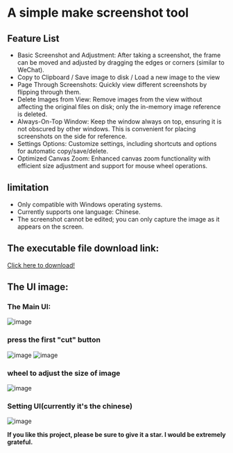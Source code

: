 # A simple make screenshot tool

## Feature List
- Basic Screenshot and Adjustment: After taking a screenshot, the frame can be moved and adjusted by dragging the edges or corners (similar to WeChat).
- Copy to Clipboard / Save image to disk / Load a new image to the view
- Page Through Screenshots: Quickly view different screenshots by flipping through them.
- Delete Images from View: Remove images from the view without affecting the original files on disk; only the in-memory image reference is deleted.
- Always-On-Top Window: Keep the window always on top, ensuring it is not obscured by other windows. This is convenient for placing screenshots on the side for reference.
- Settings Options: Customize settings, including shortcuts and options for automatic copy/save/delete.
- Optimized Canvas Zoom: Enhanced canvas zoom functionality with efficient size adjustment and support for mouse wheel operations.

## limitation
- Only compatible with Windows operating systems.
- Currently supports one language: Chinese.
- The screenshot cannot be edited; you can only capture the image as it appears on the screen.

## The executable file download link:
[Click here to download!](https://github.com/Just-A-Freshman/LightScreenshot/releases/tag/ScreenshotTool)

## The UI image:
### The Main UI:
![image](https://github.com/user-attachments/assets/f05b42a9-5037-454f-9cee-4b82b517d7e4)

### press the first "cut" button
![image](https://github.com/user-attachments/assets/5eb36c5a-de26-419a-ba12-a6077b605664)
![image](https://github.com/user-attachments/assets/62aa3d73-c59d-4cb3-8580-0ff3e0a98917)

### wheel to adjust the size of image
![image](https://github.com/user-attachments/assets/8b94c811-7fcb-42aa-b51a-c4a4cb8a437c)

### Setting UI(currently it's the chinese)
![image](https://github.com/user-attachments/assets/49823e5c-2659-4008-be78-46d439496067)


**If you like this project, please be sure to give it a star. I would be extremely grateful.**
